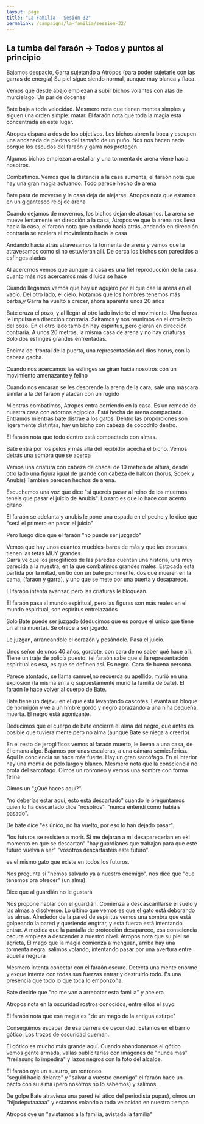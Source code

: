 ```yaml
---
layout: page
title: "La Familia - Sesión 32"
permalink: /campaigns/la-familia/session-32/
---
```


##   **La tumba del faraón \-\> Todos y puntos al principio** 

Bajamos despacio, Garra sujetando a Atropos (para poder sujetarle con las garras de energía) Su piel sigue siendo normal, aunque muy blanca y flaca.

Vemos que desde abajo empiezan a subir bichos volantes con alas de murcielago. Un par de docenas

Bate baja a toda velocidad. Mesmero nota que tienen mentes simples y siguen una orden simple: matar. El faraón nota que toda la magia está concentrada en este lugar.

Atropos dispara a dos de los objetivos. Los bichos abren la boca y escupen una andanada de piedras del tamaño de un puño. Nos nos hacen nada porque los escudos del faraón y garra nos protegen.

Algunos bichos empiezan a estallar y una tormenta de arena viene hacia nosotros.

Combatimos. Vemos que la distancia a la casa aumenta, el faraón nota que hay una gran magia actuando. Todo parece hecho de arena

Bate para de moverse y la casa deja de alejarse. Atropos nota que estamos en un gigantesco reloj de arena

Cuando dejamos de movernos, los bichos dejan de atacarnos. La arena se mueve lentamente en dirección a la casa, Atropos ve que la arena nos lleva hacia la casa, el faraon nota que andando hacia atrás, andando en dirección contraria se acelera el movimiento hacia la casa

Andando hacia atrás atravesamos la tormenta de arena y vemos que la atravesamos como si no estuvieran allí. De cerca los bichos son parecidos a esfinges aladas

Al acercrnos vemos que aunque la casa es una fiel reproducción de la casa, cuanto más nos acercamos más diluida se hace

Cuando llegamos vemos que hay un agujero por el que cae la arena en el vacío. Del otro lado, el cielo. Notamos que los hombres tenemos más barba,y Garra ha vuelto a crecer, ahora aparenta unos 20 años

Bate cruza el pozo, y al llegar al otro lado invierte el movimiento. Una fuerza le impulsa en dirección contraria. Saltamos y nos reunimos en el otro lado del pozo. En el otro lado también hay espíritus, pero gieran en dirección contraria. A unos 20 metros, la misma casa de arena y no hay criaturas. Solo dos esfinges grandes enfrentadas. 

Encima del frontal de la puerta, una representación del dios horus, con la cabeza gacha.

Cuando nos acercamos las esfinges se giran hacia nosotros con un movimiento amenazante y felino

Cuando nos encaran se les desprende la arena de la cara, sale una máscara similar a la del faraón y atacan con un rugido

Mientras combatimos, Atropos entra corriendo en la casa. Es un remedo de nuestra casa con adornos egipcios. Está hecha de arena compactada. Entramos mientras bate distrae a los gatos. Dentro las proporciones son ligeramente distintas, hay un bicho con cabeza de cocodrilo dentro.

El faraón nota que todo dentro está compactado con almas.

Bate entra por los pelos y más allá del recibidor acecha el bicho. Vemos detrás una sombra que se acerca

Vemos una criatura con cabeza de chacal de 10 metros de altura, desde otro lado una figura igual de grande con cabeza de halcón (horus, Sobek y Anubis) También parecen hechos de arena.

Escuchemos una voz que dice "si quereis pasar al reino de los muernos teneis que pasar el juicio de Anubis". Lo raro es que lo hace con acento gitano 

El faraón se adelanta y anubis le pone una espada en el pecho y le dice que "será el primero en pasar el juicio"

Pero luego dice que el faraón "no puede ser juzgado"

Vemos que hay unos cuantos muebles-bares de más y que las estatuas tienen las tetas MUY grandes.  
Garra ve que los jeroglíficos de las paredes cuentan una historia, una muy parecida a la nuestra, en la que combatimos grandes males. Estocada esta partida por la mitad, un tio con un bate prominente. dos que mueren en la cama, (faraon y garra), y uno que se mete por una puerta y desaparece.

El faraón intenta avanzar, pero las criaturas le bloquean.

El faraón pasa al mundo espiritual, pero las figuras son más reales en el mundo espiritual, son espíritus entrelazados

Solo Bate puede ser juzgado (deducimos que es porque el único que tiene un alma muerta). Se ofrece a ser jzgado.

Le juzgan, arrancandole el corazón y pesándole. Pasa el juicio.

Unos señor de unos 40 años, gordote, con cara de no saber qué hace allí. Tiene un traje de policía puesto. (el faraón sabe que si la representación espiritual es esa, es que se definen así. Es negro. Cara de buena persona.

Parece atontado, se llama samuel,no recuerda su apellido, murió en una explosión (la misma en la q supuestamente murió la familia de bate). El faraón le hace volver al cuerpo de Bate.

Bate tiene un dejavu en el que está levantando cascotes. Levanta un bloque de hormigón y ve a un hmbre gordo y negro abrazando a una niña pequeña, muerta. El negro está agonizante.

Deducimos que el cuerpo de bate encierra el alma del negro, que antes es posible que tuviera mente pero no alma (aunque Bate se niega a creerlo)

En el resto de jeroglíficos vemos al faraón muerto, le llevan a una casa, de él emana algo. Bajamos por unas escaleras, a una cámara semiesférica. Aquí la conciencia se hace más fuerte. Hay un gran sarcófago. En el interior hay una momia de pelo largo y blanco. Mesmero nota que la consciencia no brota del sarcófago. Oímos un ronroneo y vemos una sombra con forma felina

Oímos un "¿Qué haces aquí?". 

"no deberías estar aqui, esto está descartado" cuando  le preguntamos quien lo ha descartado dice "nosotros". "nunca entendí cómo habiais pasado". 

De bate dice "es único, no ha vuelto, por eso lo han dejado pasar".

"los futuros se resisten a morir. Si me dejaran a mi desaparecerían en ekl momento en que se descartan" "hay guardianes que trabajan para que este futuro vuelva a ser" "vosotros descartasteis este futuro".

es el mismo gato que existe en todos los futuros.

Nos pregunta si "hemos salvado ya a nuestro enemigo". nos dice que "que tenemos pra ofrecer" (un alma)

Dice que al guardián no le gustará

Nos propone hablar con el guardián. Comienza a descascarillarse el suelo y las almas a disolverse. Lo último que vemos es que el gato está deborando las almas. Alrededor de la pared de espíritus vemos una sombra que está golpeando la pared y queriendo engtrar, y esta fuerza está intentando entrar. A medida que la pantalla de protección desaparece, esa consciencia oscura empieza a descender a nuestro nivel. Atropos nota que su piel se agrieta, El mago que la magia comienza a menguar., arriba hay una tormenta negra. salimos volando, intentando pasar por una avertura entre aquella negrura

Mesmero intenta conectar con el faraón oscuro. Detecta una mente enorme y exque intenta con todas sus fuerzas entrar y destruirlo todo. Es una presencia que todo lo que toca lo emponzoña. 

Bate decide que "no me van a arrebatar esta familia" y acelera

Atropos nota en la oscuridad rostros conocidos, entre ellos el suyo.

El faraón nota que esa magia es "de un mago de la antigua estirpe"

Conseguimos escapar de esa barrera de oscuridad. Estamos en el barrio gótico. Los trozos de oscuridad queman.

El gótico es mucho más grande aquí. Cuando abandonamos el gótico vemos gente armada, vallas publicitarias con imágenes de "nunca mas" "freilasung lo impedirá"  y lazos negros con la foto del alcalde.

El faraón oye un susurro, un ronroneo.   
"seguid hacia delante" y "salvar a vuestro enemigo" el faraón hace un pacto con su alma (pero nosotros no lo sabemos) y salimos.

De golpe Bate atraviesa una pared (el ático del periodista pupas), oímos un "hijodeputaaaaa" y estamos volando a toda velocidad en nuestro tiempo

Atropos oye un "avistamos a la familia,  avistada la familia"